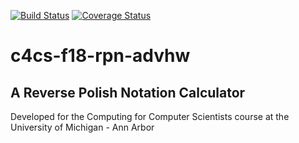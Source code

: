 [![Build Status](https://travis-ci.org/cestrell/c4cs-f18-rpn-advhw.svg?branch=master)](https://travis-ci.org/cestrell/c4cs-f18-rpn-advhw)
[![Coverage Status](https://coveralls.io/repos/github/cestrell/c4cs-f18-rpn-advhw/badge.svg?branch=master)](https://coveralls.io/github/cestrell/c4cs-f18-rpn-advhw?branch=master)
# c4cs-f18-rpn-advhw

## A Reverse Polish Notation Calculator
Developed for the Computing for Computer Scientists course at the University of Michigan - Ann Arbor
